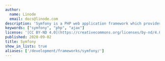 ```yaml
---
author:
  name: Linode
  email: docs@linode.com
description: 'Symfony is a PHP web application framework which provides the classes and tools required to build and enhance both simple and complex applications.'
keywords: ["symfony", "php", "ajax"]
license: '[CC BY-ND 4.0](https://creativecommons.org/licenses/by-nd/4.0)'
published: 2020-09-02
title: Symfony
show_in_lists: true
aliases: ['/development/frameworks/symfony/']
---
```

